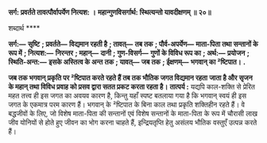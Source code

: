 **सर्ग: प्रवर्तते तावत्पौर्वापर्येण नित्यश: ।** **महान्गुणविसर्गार्थ: स्थित्यन्तो यावदीक्षणम् ॥ २०॥** 

शब्दार्थ **** 

**सर्ग:—** **सृष्टि** **; प्रवर्तते—** **विद्यमान रहती है** **; तावत्—** **तब तक** **; पौर्व-अपर्येण—** **माता-पिता तथा सन्तानों के रूप में** **; नित्यश:—** **निरन्तर** **; महान्—** **दानी** **; गुण-विसर्ग—** **गुणों के विविध रूप का** **; अर्थ:—** **प्रयोजन** **; स्थिति-अन्त:—** **इसके अस्तित्व के अन्त** **तक** **; यावत्—** **जब तक** **; ईक्षणम्—** **भगवान् का ²ष्टिपात।** **.** 

**जब तक भगवान् प्रकृति पर ²ष्टिपात करते रहते हैं तब तक भौतिक जगत विद्यमान रहता** **जाता है और सृजन के महान् तथा विविध प्रवाह को प्रसव द्वारा सतत प्रकट करता रहता है।** **तात्पर्य :** यद्यपि काल-शक्ति से प्रेरित महत तत्त्व ही इस जगत का अवयव कारण है, किन्तु यहाँ स्पष्ट बतलाया गया है कि भगवान् स्वयं ही इस जगत के एकमात्र परम कारण हैं। भगवान् के ²ष्टिपात के बिना काल तथा प्रकृति शक्तिहीन रहते हैं। वे बद्धजीवों के लिए, जो विशेष माता-पिता की सन्तानों एवं विशेष सन्तानों के माता-पिता के रूप में चौरासी लाख जीव योनियों से होते हुए जीवन का भोग करना चाहते हैं, इन्द्रियतृप्ति हेतु असंलय भौतिक वस्तुएँ उत्पन्न करते हैं।  